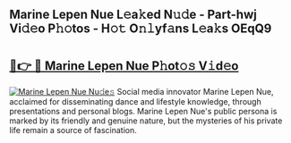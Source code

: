 ## Marine Lepen Nue L𝚎a𝚔ed N𝚞𝚍e - Part-hwj Vi𝚍𝚎o P𝚑𝚘tos - H𝚘𝚝 O𝚗𝚕yf𝚊ns L𝚎a𝚔s OEqQ9

# <h2><a href="http://kf7yva.oniu.top/?m=Marine+Lepen+Nue">🔗👉 🔴 Marine Lepen Nue P𝚑ot𝚘𝚜 V𝚒d𝚎o</a></h2>

[![Marine Lepen Nue Nu𝚍e𝚜](https://i.imgur.com/0qMVB7G.gif)](http://kf7yva.oniu.top/?m=Marine+Lepen+Nue)
Social media innovator Marine Lepen Nue, acclaimed for disseminating dance and lifestyle knowledge, through presentations and personal blogs. Marine Lepen Nue's public persona is marked by its friendly and genuine nature, but the mysteries of his private life remain a source of fascination.  
